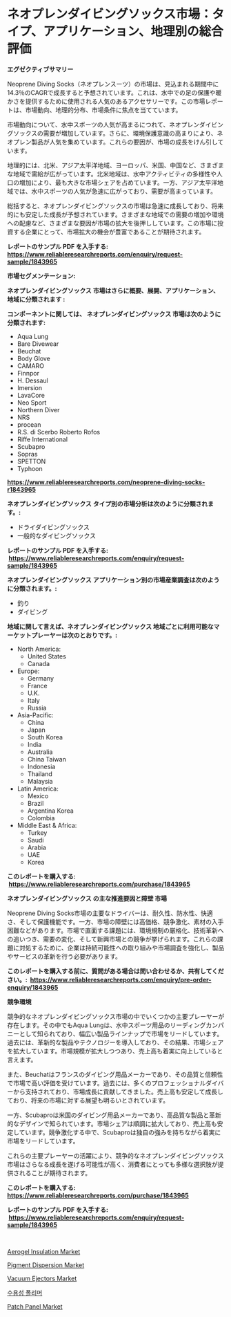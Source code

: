 <p><h1>ネオプレンダイビングソックス市場：タイプ、アプリケーション、地理別の総合評価</h1></p><p><strong>エグゼクティブサマリー</strong></p>
<p><p>Neoprene Diving Socks（ネオプレンスーツ）の市場は、見込まれる期間中に14.3％のCAGRで成長すると予想されています。これは、水中での足の保護や暖かさを提供するために使用される人気のあるアクセサリーです。この市場レポートは、市場動向、地理的分布、市場条件に焦点を当てています。</p><p>市場動向について、水中スポーツの人気が高まるにつれて、ネオプレンダイビングソックスの需要が増加しています。さらに、環境保護意識の高まりにより、ネオプレン製品が人気を集めています。これらの要因が、市場の成長をけん引しています。</p><p>地理的には、北米、アジア太平洋地域、ヨーロッパ、米国、中国など、さまざまな地域で需給が広がっています。北米地域は、水中アクティビティの多様性や人口の増加により、最も大きな市場シェアを占めています。一方、アジア太平洋地域では、水中スポーツの人気が急速に広がっており、需要が高まっています。</p><p>総括すると、ネオプレンダイビングソックスの市場は急速に成長しており、将来的にも安定した成長が予想されています。さまざまな地域での需要の増加や環境への配慮など、さまざまな要因が市場の拡大を後押ししています。この市場に投資する企業にとって、市場拡大の機会が豊富であることが期待されます。</p></p>
<p><strong>レポートのサンプル PDF を入手する: <a href="https://www.reliableresearchreports.com/enquiry/request-sample/1843965">https://www.reliableresearchreports.com/enquiry/request-sample/1843965</a></strong></p>
<p><strong>市場セグメンテーション:</strong></p>
<p><strong> ネオプレンダイビングソックス 市場はさらに概要、展開、アプリケーション、地域に分類されます :</strong></p>
<p><strong>コンポーネントに関しては、 ネオプレンダイビングソックス 市場は次のように分類されます: &nbsp;</strong></p>
<p><ul><li>Aqua Lung</li><li>Bare Divewear</li><li>Beuchat</li><li>Body Glove</li><li>CAMARO</li><li>Finnpor</li><li>H. Dessaul</li><li>Imersion</li><li>LavaCore</li><li>Neo Sport</li><li>Northern Diver</li><li>NRS</li><li>procean</li><li>R.S. di Scerbo Roberto Rofos</li><li>Riffe International</li><li>Scubapro</li><li>Sopras</li><li>SPETTON</li><li>Typhoon</li></ul></p>
<p><strong><a href="https://www.reliableresearchreports.com/neoprene-diving-socks-r1843965">https://www.reliableresearchreports.com/neoprene-diving-socks-r1843965</a></strong></p>
<p><strong> ネオプレンダイビングソックス タイプ別の市場分析は次のように分類されます。:</strong></p>
<p><ul><li>ドライダイビングソックス</li><li>一般的なダイビングソックス</li></ul></p>
<p><strong>レポートのサンプル PDF を入手する: &nbsp;<a href="https://www.reliableresearchreports.com/enquiry/request-sample/1843965">https://www.reliableresearchreports.com/enquiry/request-sample/1843965</a></strong></p>
<p><strong> ネオプレンダイビングソックス アプリケーション別の市場産業調査は次のように分類されます。:</strong></p>
<p><ul><li>釣り</li><li>ダイビング</li></ul></p>
<p><strong>地域に関して言えば、ネオプレンダイビングソックス 地域ごとに利用可能なマーケットプレーヤーは次のとおりです。:</strong></p>
<p><ul>
    <li>
        North America:
        <ul>
            <li>United States</li>
            <li>Canada</li>
        </ul>
    </li>
    <li>
        Europe:
        <ul>
            <li>Germany</li>
            <li>France</li>
            <li>U.K.</li>
            <li>Italy</li>
            <li>Russia</li>
        </ul>
    </li>
    <li>
        Asia-Pacific:
        <ul>
            <li>China</li>
            <li>Japan</li>
            <li>South Korea</li>
            <li>India</li>
            <li>Australia</li>
            <li>China Taiwan</li>
            <li>Indonesia</li>
            <li>Thailand</li>
            <li>Malaysia</li>
        </ul>
    </li>
    <li>
        Latin America:
        <ul>
            <li>Mexico</li>
            <li>Brazil</li>
            <li>Argentina Korea</li>
            <li>Colombia</li>
        </ul>
    </li>
    <li>
        Middle East & Africa:
        <ul>
            <li>Turkey</li>
            <li>Saudi</li>
            <li>Arabia</li>
            <li>UAE</li>
            <li>Korea</li>
        </ul>
    </li>
    </ul></p>
<p><strong>このレポートを購入する: &nbsp;<a href="https://www.reliableresearchreports.com/purchase/1843965">https://www.reliableresearchreports.com/purchase/1843965</a></strong></p>
<p><strong>ネオプレンダイビングソックス の主な推進要因と障壁 市場</strong></p>
<p><p>Neoprene Diving Socks市場の主要なドライバーは、耐久性、防水性、快適さ、そして保護機能です。一方、市場の障壁には高価格、競争激化、素材の入手困難などがあります。市場で直面する課題には、環境規制の厳格化、技術革新への追いつき、需要の変化、そして新興市場との競争が挙げられます。これらの課題に対処するために、企業は持続可能性への取り組みや市場調査を強化し、製品やサービスの革新を行う必要があります。</p></p>
<p><strong>このレポートを購入する前に、質問がある場合は問い合わせるか、共有してください。:&nbsp; <a href="https://www.reliableresearchreports.com/enquiry/pre-order-enquiry/1843965">https://www.reliableresearchreports.com/enquiry/pre-order-enquiry/1843965</a></strong></p>
<p><strong>競争環境</strong></p>
<p><p>競争的なネオプレンダイビングソックス市場の中でいくつかの主要プレーヤーが存在します。その中でもAqua Lungは、水中スポーツ用品のリーディングカンパニーとして知られており、幅広い製品ラインナップで市場をリードしています。過去には、革新的な製品やテクノロジーを導入しており、その結果、市場シェアを拡大しています。市場規模が拡大しつつあり、売上高も着実に向上していると言えます。</p><p>また、Beuchatはフランスのダイビング用品メーカーであり、その品質と信頼性で市場で高い評価を受けています。過去には、多くのプロフェッショナルダイバーから支持されており、市場成長に貢献してきました。売上高も安定して成長しており、将来の市場に対する展望も明るいとされています。</p><p>一方、Scubaproは米国のダイビング用品メーカーであり、高品質な製品と革新的なデザインで知られています。市場シェアは順調に拡大しており、売上高も安定しています。競争激化する中で、Scubaproは独自の強みを持ちながら着実に市場をリードしています。</p><p>これらの主要プレーヤーの活躍により、競争的なネオプレンダイビングソックス市場はさらなる成長を遂げる可能性が高く、消費者にとっても多様な選択肢が提供されることが期待されます。</p></p>
<p><strong>このレポートを購入する: &nbsp; <a href="https://www.reliableresearchreports.com/purchase/1843965">https://www.reliableresearchreports.com/purchase/1843965</a></strong></p>
<p><strong>レポートのサンプル PDF を入手する: &nbsp;<a href="https://www.reliableresearchreports.com/enquiry/request-sample/1843965">https://www.reliableresearchreports.com/enquiry/request-sample/1843965</a></strong><strong></strong></p>
<p>&nbsp;</p>
<p><p><a href="https://scarlet-rocket-c63.notion.site/Aerogel-Insulation-Market-Growth-Market-Trends-COVID-19-Impact-and-Forecasts-for-period-from-2024-3bd2f38e999044abb19bde395ac8e35a">Aerogel Insulation Market</a></p><p><a href="https://issuu.com/reportprime-2/docs/pigment-dispersion-market-size-2030.pptx">Pigment Dispersion Market</a></p><p><a href="https://view.publitas.com/reportprime-1/vacuum-ejectors-market-size-growth-outlook-from-2024-to-2031-projecting-at-markets-trends-analysis-by-application-regional-outlook-and-revenue/">Vacuum Ejectors Market</a></p><p><a href="https://github.com/Maeennan456456/Market-Research-Report-List-1/blob/main/385613820781.md">수용성 폴리머</a></p><p><a href="https://github.com/lylyparadise/Market-Research-Report-List-2/blob/main/patch-panel-market.md">Patch Panel Market</a></p></p>